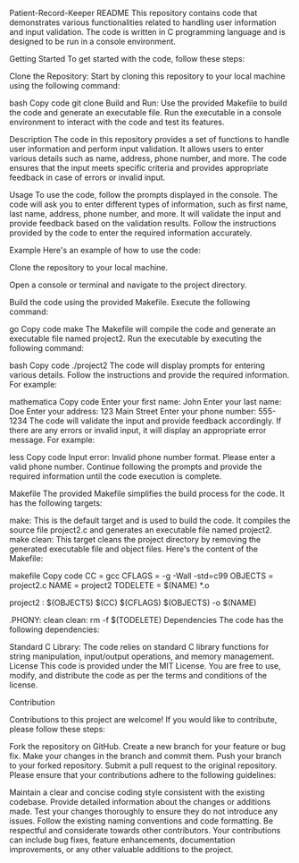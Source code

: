 Patient-Record-Keeper README
This repository contains code that demonstrates various functionalities related to handling user information and input validation. The code is written in C programming language and is designed to be run in a console environment.

Getting Started
To get started with the code, follow these steps:

Clone the Repository: Start by cloning this repository to your local machine using the following command:

bash
Copy code
git clone <repository-url>
Build and Run: Use the provided Makefile to build the code and generate an executable file. Run the executable in a console environment to interact with the code and test its features.

Description
The code in this repository provides a set of functions to handle user information and perform input validation. It allows users to enter various details such as name, address, phone number, and more. The code ensures that the input meets specific criteria and provides appropriate feedback in case of errors or invalid input.

Usage
To use the code, follow the prompts displayed in the console. The code will ask you to enter different types of information, such as first name, last name, address, phone number, and more. It will validate the input and provide feedback based on the validation results. Follow the instructions provided by the code to enter the required information accurately.

Example
Here's an example of how to use the code:

Clone the repository to your local machine.

Open a console or terminal and navigate to the project directory.

Build the code using the provided Makefile. Execute the following command:

go
Copy code
make
The Makefile will compile the code and generate an executable file named project2. Run the executable by executing the following command:

bash
Copy code
./project2
The code will display prompts for entering various details. Follow the instructions and provide the required information. For example:

mathematica
Copy code
Enter your first name: John
Enter your last name: Doe
Enter your address: 123 Main Street
Enter your phone number: 555-1234
The code will validate the input and provide feedback accordingly. If there are any errors or invalid input, it will display an appropriate error message. For example:

less
Copy code
Input error: Invalid phone number format. Please enter a valid phone number.
Continue following the prompts and provide the required information until the code execution is complete.

Makefile
The provided Makefile simplifies the build process for the code. It has the following targets:

make: This is the default target and is used to build the code. It compiles the source file project2.c and generates an executable file named project2.
make clean: This target cleans the project directory by removing the generated executable file and object files.
Here's the content of the Makefile:

makefile
Copy code
CC = gcc
CFLAGS = -g -Wall -std=c99
OBJECTS = project2.c
NAME = project2
TODELETE = $(NAME) *.o

project2 : $(OBJECTS)
    $(CC) $(CFLAGS) $(OBJECTS) -o $(NAME)

.PHONY: clean
clean:
    rm -f $(TODELETE)
Dependencies
The code has the following dependencies:

Standard C Library: The code relies on standard C library functions for string manipulation, input/output operations, and memory management.
License
This code is provided under the MIT License. You are free to use, modify, and distribute the code as per the terms and conditions of the license.

Contribution

Contributions to this project are welcome! If you would like to contribute, please follow these steps:

Fork the repository on GitHub.
Create a new branch for your feature or bug fix.
Make your changes in the branch and commit them.
Push your branch to your forked repository.
Submit a pull request to the original repository.
Please ensure that your contributions adhere to the following guidelines:

Maintain a clear and concise coding style consistent with the existing codebase.
Provide detailed information about the changes or additions made.
Test your changes thoroughly to ensure they do not introduce any issues.
Follow the existing naming conventions and code formatting.
Be respectful and considerate towards other contributors.
Your contributions can include bug fixes, feature enhancements, documentation improvements, or any other valuable additions to the project.
